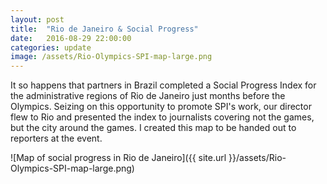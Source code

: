 ```yaml
---
layout: post
title:  "Rio de Janeiro & Social Progress"
date:   2016-08-29 22:00:00
categories: update
image: /assets/Rio-Olympics-SPI-map-large.png
---
```


It so happens that partners in Brazil completed a Social Progress Index for the administrative regions of Rio de Janeiro just months before the Olympics. Seizing on this opportunity to promote SPI's work, our director flew to Rio and presented the index to journalists covering not the games, but the city around the games. I created this map to be handed out to reporters at the event.

![Map of social progress in Rio de Janeiro]({{ site.url }}/assets/Rio-Olympics-SPI-map-large.png)